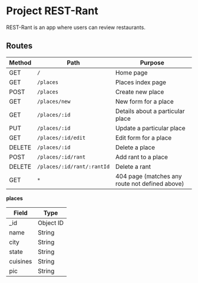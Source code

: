 # Project REST-Rant

REST-Rant is an app where users can review restaurants.

## Routes

| Method | Path | Purpose |
| ------ | ------------------------------------- | ----------------------------- |
| GET | `/` | Home page |
| GET | `/places` | Places index page |
| POST | `/places` | Create new place |
| GET | `/places/new` | New form for a place |
| GET | `/places/:id` | Details about a particular place |
| PUT | `/places/:id` | Update a particular place |
| GET | `/places/:id/edit` | Edit form for a place |
| DELETE | `/places/:id` | Delete a place |
| POST | `/places/:id/rant` | Add rant to a place |
| DELETE | `/places/:id/rant/:rantId` | Delete a rant |
| GET | `*` | 404 page (matches any route not defined above) |	

**places** 

| Field | Type |
| ---------- | ------------ |
| _id | Object ID |
| name | String |
| city | String |
| state | String |
| cuisines | String |
| pic | String |


